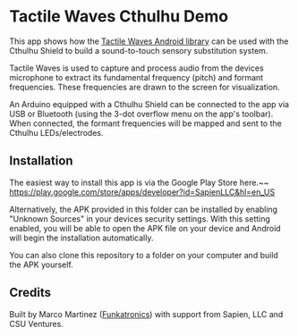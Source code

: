 Tactile Waves Cthulhu Demo
==========================
This app shows how the [Tactile Waves Android library](https://github.com/Funkatronics/TactileWaves "Tactile Waves") can be used with the Cthulhu Shield to build a sound-to-touch sensory substitution system.

Tactile Waves is used to capture and process audio from the devices microphone to extract its fundamental frequency (pitch) and formant frequencies. These frequencies are drawn to the screen for visualization. 

An Arduino equipped with a Cthulhu Shield can be connected to the app via USB or Bluetooth (using the 3-dot overflow menu on the app's toolbar). When connected, the formant frequencies will be mapped and sent to the Cthulhu LEDs/electrodes.

Installation
------------
The easiest way to install this app is via the Google Play Store here.~~ https://play.google.com/store/apps/developer?id=SapienLLC&hl=en_US

Alternatively, the APK provided in this folder can be installed by enabling "Unknown Sources" in your devices security settings. With this setting enabled, you will be able to open the APK file on your device and Android will begin the installation automatically. 

You can also clone this repository to a folder on your computer and build the APK yourself. 

Credits
-------
Built by Marco Martinez ([Funkatronics](https://github.com/funkatronics "Funkatronics GitHub")) with support from Sapien, LLC and CSU Ventures.

